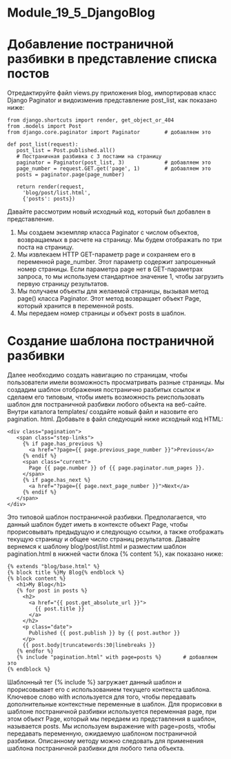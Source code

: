 # Module_19_5_DjangoBlog

<h1>Добавление постраничной разбивки в представление списка постов</h1>
  Отредактируйте файл views.py приложения blog, импортировав класс Django 
Paginator и видоизменив представление post_list, как показано ниже:

```
from django.shortcuts import render, get_object_or_404
from .models import Post
from django.core.paginator import Paginator        # добавляем это

def post_list(request):
   post_list = Post.published.all()
   # Постраничная разбивка с 3 постами на страницу
   paginator = Paginator(post_list, 3)             # добавляем это
   page_number = request.GET.get('page', 1)        # добавляем это
   posts = paginator.page(page_number)
  
   return render(request,
     'blog/post/list.html',
     {'posts': posts})
```

  Давайте рассмотрим новый исходный код, который был добавлен в представление.
1. Мы создаем экземпляр класса Paginator с числом объектов, возвращаемых в  расчете на страницу. Мы будем отображать по три поста на страницу.
2. Мы извлекаем HTTP GET-параметр page и сохраняем его в переменной 
page_number. Этот параметр содержит запрошенный номер страницы. 
Если параметра page нет в GET-параметрах запроса, то мы используем 
стандартное значение 1, чтобы загрузить первую страницу результатов.
3. Мы получаем объекты для желаемой страницы, вызывая метод page()
класса Paginator. Этот метод возвращает объект Page, который хранится 
в переменной posts.
4. Мы передаем номер страницы и объект posts в шаблон.

<h1>Создание шаблона постраничной разбивки</h1>
  Далее необходимо создать навигацию по страницам, чтобы пользователи 
имели возможность просматривать разные страницы. Мы создадим шаблон 
отображения постранично разбитых ссылок и сделаем его типовым, чтобы 
иметь возможность реиспользовать шаблон для постраничной разбивки любого объекта на веб-сайте.
  Внутри каталога templates/ создайте новый файл и назовите его pagination.
html. Добавьте в файл следующий ниже исходный код HTML:

```
<div class="pagination">
   <span class="step-links">
     {% if page.has_previous %}
       <a href="?page={{ page.previous_page_number }}">Previous</a>
     {% endif %}
     <span class="current">
       Page {{ page.number }} of {{ page.paginator.num_pages }}.
     </span>
     {% if page.has_next %}
       <a href="?page={{ page.next_page_number }}">Next</a>
     {% endif %}
   </span>
</div>
```

  Это типовой шаблон постраничной разбивки. Предполагается, что данный 
шаблон будет иметь в контексте объект Page, чтобы прорисовывать предыдущую и следующую ссылки, а также отображать текущую страницу и общее 
число страниц результатов.
  Давайте вернемся к шаблону blog/post/list.html и разместим шаблон pagination.html в нижней части блока {% content %}, как показано ниже:

```
{% extends "blog/base.html" %}
{% block title %}My Blog{% endblock %}
{% block content %}
   <h1>My Blog</h1>
   {% for post in posts %}
     <h2>
       <a href="{{ post.get_absolute_url }}">
         {{ post.title }}
       </a>
     </h2>
     <p class="date">
       Published {{ post.publish }} by {{ post.author }}
     </p>
     {{ post.body|truncatewords:30|linebreaks }}
   {% endfor %}
   {% include "pagination.html" with page=posts %}       # добавляем это
{% endblock %}
```

  Шаблонный тег {% include %} загружает данный шаблон и  прорисовывает его с  использованием текущего контекста шаблона. 
Ключевое слово with используется для того, чтобы передавать дополнительные контекстные 
переменные в шаблон. Для прорисовки в шаблоне постраничной разбивки 
используется переменная page, при этом объект Page, который мы передаем 
из представления в  шаблон, называется posts. Мы используем выражение 
with page=posts, чтобы передавать переменную, ожидаемую шаблоном постраничной разбивки. Описанному методу можно следовать для применения шаблона постраничной разбивки для любого типа объекта.



